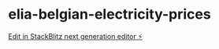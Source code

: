 # elia-belgian-electricity-prices

[Edit in StackBlitz next generation editor ⚡️](https://stackblitz.com/~/github.com/DeVlaminckDuncan/elia-belgian-electricity-prices)